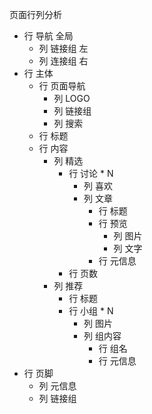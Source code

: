 页面行列分析

- 行 导航 全局
    - 列 链接组 左
    - 列 连接组 右
- 行 主体
    - 行 页面导航
        - 列 LOGO
        - 列 链接组
        - 列 搜索
    - 行 标题
    - 行 内容
        - 列 精选
            - 行 讨论 * N
                - 列 喜欢
                - 列 文章
                    - 行 标题
                    - 行 预览
                        - 列 图片
                        - 列 文字
                    - 行 元信息
            - 行 页数
        - 列 推荐 
            - 行 标题
            - 行 小组 * N
                - 列 图片
                - 列 组内容
                    - 行 组名
                    - 行 元信息
- 行 页脚
    - 列 元信息
    - 列 链接组